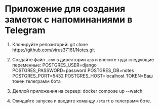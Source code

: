 # Приложение для создания заметок с напоминаниями в Telegram

1. Клонируйте репозиторий:
git clone https://github.com/virus37161/Notes.git

2. Создайте файл `.env` в директории `app` и внесите туда следующие переменные:
POSTGRES_USER=django
POSTGRES_PASSWORD=password
POSTGRES_DB=notes
POSTGRES_PORT=5432
POSTGRES_HOST=localhost
TOKEN=Ваш токен телеграмм бота

3. Деплой приложения на сервер:
docker compose up --watch

4. Ожидайте запуска и введите команду `/start` в телеграмм боте.
